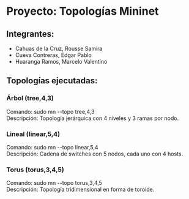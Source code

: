 # Proyecto: Topologías Mininet

## Integrantes:
- Cahuas de la Cruz, Rousse Samira
- Cueva Contreras, Edgar Pablo
- Huaranga Ramos, Marcelo Valentino

## Topologías ejecutadas:

### Árbol (tree,4,3)
Comando: sudo mn --topo tree,4,3  
Descripción: Topología jerárquica con 4 niveles y 3 ramas por nodo.

### Lineal (linear,5,4)
Comando: sudo mn --topo linear,5,4  
Descripción: Cadena de switches con 5 nodos, cada uno con 4 hosts.

### Torus (torus,3,4,5)
Comando: sudo mn --topo torus,3,4,5  
Descripción: Topología tridimensional en forma de toroide.
